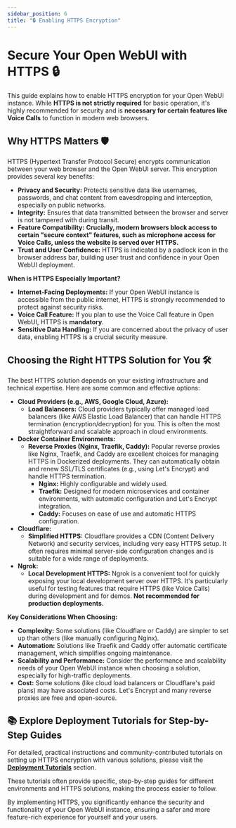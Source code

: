 ```yaml
---
sidebar_position: 6
title: "🔒 Enabling HTTPS Encryption"
---
```


# Secure Your Open WebUI with HTTPS 🔒

This guide explains how to enable HTTPS encryption for your Open WebUI instance. While **HTTPS is not strictly required** for basic operation, it's highly recommended for security and is **necessary for certain features like Voice Calls** to function in modern web browsers.

## Why HTTPS Matters 🛡️

HTTPS (Hypertext Transfer Protocol Secure) encrypts communication between your web browser and the Open WebUI server. This encryption provides several key benefits:

* **Privacy and Security:** Protects sensitive data like usernames, passwords, and chat content from eavesdropping and interception, especially on public networks.
* **Integrity:** Ensures that data transmitted between the browser and server is not tampered with during transit.
* **Feature Compatibility:** **Crucially, modern browsers block access to certain "secure context" features, such as microphone access for Voice Calls, unless the website is served over HTTPS.**
* **Trust and User Confidence:**  HTTPS is indicated by a padlock icon in the browser address bar, building user trust and confidence in your Open WebUI deployment.

**When is HTTPS Especially Important?**

* **Internet-Facing Deployments:** If your Open WebUI instance is accessible from the public internet, HTTPS is strongly recommended to protect against security risks.
* **Voice Call Feature:** If you plan to use the Voice Call feature in Open WebUI, HTTPS is **mandatory**.
* **Sensitive Data Handling:** If you are concerned about the privacy of user data, enabling HTTPS is a crucial security measure.

## Choosing the Right HTTPS Solution for You 🛠️

The best HTTPS solution depends on your existing infrastructure and technical expertise. Here are some common and effective options:

* **Cloud Providers (e.g., AWS, Google Cloud, Azure):**
  * **Load Balancers:**  Cloud providers typically offer managed load balancers (like AWS Elastic Load Balancer) that can handle HTTPS termination (encryption/decryption) for you. This is often the most straightforward and scalable approach in cloud environments.
* **Docker Container Environments:**
  * **Reverse Proxies (Nginx, Traefik, Caddy):**  Popular reverse proxies like Nginx, Traefik, and Caddy are excellent choices for managing HTTPS in Dockerized deployments. They can automatically obtain and renew SSL/TLS certificates (e.g., using Let's Encrypt) and handle HTTPS termination.
    * **Nginx:** Highly configurable and widely used.
    * **Traefik:**  Designed for modern microservices and container environments, with automatic configuration and Let's Encrypt integration.
    * **Caddy:**  Focuses on ease of use and automatic HTTPS configuration.
* **Cloudflare:**
  * **Simplified HTTPS:** Cloudflare provides a CDN (Content Delivery Network) and security services, including very easy HTTPS setup. It often requires minimal server-side configuration changes and is suitable for a wide range of deployments.
* **Ngrok:**
  * **Local Development HTTPS:** Ngrok is a convenient tool for quickly exposing your local development server over HTTPS. It's particularly useful for testing features that require HTTPS (like Voice Calls) during development and for demos. **Not recommended for production deployments.**

**Key Considerations When Choosing:**

* **Complexity:** Some solutions (like Cloudflare or Caddy) are simpler to set up than others (like manually configuring Nginx).
* **Automation:** Solutions like Traefik and Caddy offer automatic certificate management, which simplifies ongoing maintenance.
* **Scalability and Performance:**  Consider the performance and scalability needs of your Open WebUI instance when choosing a solution, especially for high-traffic deployments.
* **Cost:** Some solutions (like cloud load balancers or Cloudflare's paid plans) may have associated costs. Let's Encrypt and many reverse proxies are free and open-source.

## 📚 Explore Deployment Tutorials for Step-by-Step Guides

For detailed, practical instructions and community-contributed tutorials on setting up HTTPS encryption with various solutions, please visit the **[Deployment Tutorials](../../tutorials/deployment/)** section.

These tutorials often provide specific, step-by-step guides for different environments and HTTPS solutions, making the process easier to follow.

By implementing HTTPS, you significantly enhance the security and functionality of your Open WebUI instance, ensuring a safer and more feature-rich experience for yourself and your users.
